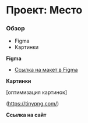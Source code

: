 # Проект: Место

### Обзор

* Figma
* Картинки

**Figma**

* [Ссылка на макет в Figma](https://www.figma.com/file/2cn9N9jSkmxD84oJik7xL7/JavaScript.-Sprint-4?type=design&node-id=28212-155&t=CPKwgyTj2tJSxBQY-0)

**Картинки**

[оптимизация картинок]

(https://tinypng.com/)

**Ссылка на сайт**




